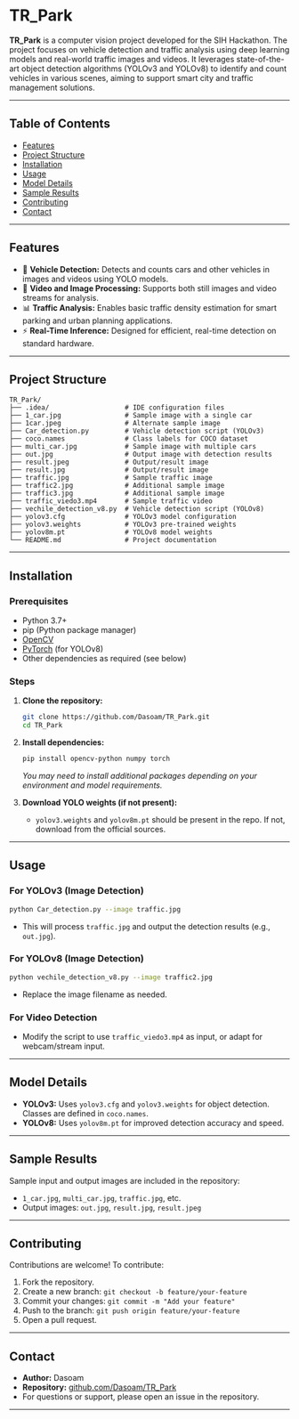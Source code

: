 # TR_Park

**TR_Park** is a computer vision project developed for the SIH Hackathon. The project focuses on vehicle detection and traffic analysis using deep learning models and real-world traffic images and videos. It leverages state-of-the-art object detection algorithms (YOLOv3 and YOLOv8) to identify and count vehicles in various scenes, aiming to support smart city and traffic management solutions.

---

## Table of Contents

- [Features](#features)
- [Project Structure](#project-structure)
- [Installation](#installation)
- [Usage](#usage)
- [Model Details](#model-details)
- [Sample Results](#sample-results)
- [Contributing](#contributing)
- [Contact](#contact)

---

## Features

- 🚗 **Vehicle Detection:** Detects and counts cars and other vehicles in images and videos using YOLO models.
- 🎥 **Video and Image Processing:** Supports both still images and video streams for analysis.
- 📊 **Traffic Analysis:** Enables basic traffic density estimation for smart parking and urban planning applications.
- ⚡ **Real-Time Inference:** Designed for efficient, real-time detection on standard hardware.

---

## Project Structure

```
TR_Park/
├── .idea/                   # IDE configuration files
├── 1_car.jpg                # Sample image with a single car
├── 1car.jpeg                # Alternate sample image
├── Car_detection.py         # Vehicle detection script (YOLOv3)
├── coco.names               # Class labels for COCO dataset
├── multi_car.jpg            # Sample image with multiple cars
├── out.jpg                  # Output image with detection results
├── result.jpeg              # Output/result image
├── result.jpg               # Output/result image
├── traffic.jpg              # Sample traffic image
├── traffic2.jpg             # Additional sample image
├── traffic3.jpg             # Additional sample image
├── traffic_viedo3.mp4       # Sample traffic video
├── vechile_detection_v8.py  # Vehicle detection script (YOLOv8)
├── yolov3.cfg               # YOLOv3 model configuration
├── yolov3.weights           # YOLOv3 pre-trained weights
├── yolov8m.pt               # YOLOv8 model weights
└── README.md                # Project documentation
```

---

## Installation

### Prerequisites

- Python 3.7+
- pip (Python package manager)
- [OpenCV](https://opencv.org/)
- [PyTorch](https://pytorch.org/) (for YOLOv8)
- Other dependencies as required (see below)

### Steps

1. **Clone the repository:**
   ```bash
   git clone https://github.com/Dasoam/TR_Park.git
   cd TR_Park
   ```

2. **Install dependencies:**
   ```bash
   pip install opencv-python numpy torch
   ```
   *You may need to install additional packages depending on your environment and model requirements.*

3. **Download YOLO weights (if not present):**
   - `yolov3.weights` and `yolov8m.pt` should be present in the repo. If not, download from the official sources.

---

## Usage

### For YOLOv3 (Image Detection)

```bash
python Car_detection.py --image traffic.jpg
```
- This will process `traffic.jpg` and output the detection results (e.g., `out.jpg`).

### For YOLOv8 (Image Detection)

```bash
python vechile_detection_v8.py --image traffic2.jpg
```
- Replace the image filename as needed.

### For Video Detection

- Modify the script to use `traffic_viedo3.mp4` as input, or adapt for webcam/stream input.

---

## Model Details

- **YOLOv3:** Uses `yolov3.cfg` and `yolov3.weights` for object detection. Classes are defined in `coco.names`.
- **YOLOv8:** Uses `yolov8m.pt` for improved detection accuracy and speed.

---

## Sample Results

Sample input and output images are included in the repository:
- `1_car.jpg`, `multi_car.jpg`, `traffic.jpg`, etc.
- Output images: `out.jpg`, `result.jpg`, `result.jpeg`

---

## Contributing

Contributions are welcome! To contribute:

1. Fork the repository.
2. Create a new branch: `git checkout -b feature/your-feature`
3. Commit your changes: `git commit -m "Add your feature"`
4. Push to the branch: `git push origin feature/your-feature`
5. Open a pull request.

---

## Contact

- **Author:** Dasoam
- **Repository:** [github.com/Dasoam/TR_Park](https://github.com/Dasoam/TR_Park)
- For questions or support, please open an issue in the repository.

---
